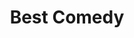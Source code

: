 ---
title: "Best Comedy"
edition: 2020
film: eurovision.md
image: https://m.media-amazon.com/images/M/MV5BNmI3YjUxMGYtNDZmMC00ZTVlLTg5MjgtOTU2MGNkNDhlMGI2XkEyXkFqcGdeQXVyMDM2NDM2MQ@@._V1_FMjpg_UX1280_.jpg
type: award
weight: 16
---
